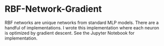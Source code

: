 # RBF-Network-Gradient
RBF networks are unique networks from standard MLP models. There are a handful of implementations. I wrote this implementation where each neuron is optimized by gradient descent.  See the Jupyter Notebook for implementation. 


